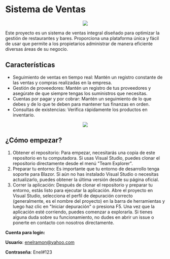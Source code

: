 # Sistema de Ventas 

<p align="center">
  <img src="https://github.com/Stiinger/ProyectoFinalSistemaVentas/assets/64880156/bea74b73-a859-4f5f-8bf4-68771f00a68f">
</p>

Este proyecto es un sistema de ventas integral diseñado para optimizar la gestión de restaurantes y bares. Proporciona una plataforma única y fácil de usar que permite a los propietarios administrar de manera eficiente diversas áreas de su negocio.

## Características

- Seguimiento de ventas en tiempo real: Mantén un registro constante de las ventas y compras realizadas en la empresa.
- Gestión de proveedores: Mantén un registro de tus proveedores y asegúrate de que siempre tengas los suministros que necesitas.
- Cuentas por pagar y por cobrar: Mantén un seguimiento de lo que debes y de lo que te deben para mantener tus finanzas en orden.
- Consultas de existencias: Verifica rápidamente los productos en inventario.

<p align="center">
      <img src="https://github.com/Stiinger/ProyectoFinalSistemaVentas/assets/64880156/a2d7bd34-7c2e-4ba8-9f6a-301878ff27e3">
</p>

## ¿Cómo empezar?

1. Obtener el repositorio: Para empezar, necesitarás una copia de este repositorio en tu computadora. Si usas Visual Studio, puedes clonar el repositorio directamente desde el menú "Team Explorer".
2. Preparar tu entorno: Es importante que tu entorno de desarrollo tenga soporte para Blazor. Si aún no has instalado Visual Studio o necesitas actualizarlo, puedes obtener la última versión desde su página oficial.
3. Correr la aplicación: Después de clonar el repositorio y preparar tu entorno, estás listo para ejecutar la aplicación. Abre el proyecto en Visual Studio, selecciona el perfil de depuración correcto (generalmente, es el nombre del proyecto) en la barra de herramientas y luego haz clic en "Iniciar depuración" o presiona F5. Una vez que la aplicación esté corriendo, puedes comenzar a explorarla. Si tienes alguna duda sobre su funcionamiento, no dudes en abrir un issue o ponerte en contacto con nosotros directamente.

**Cuenta para login:**

**Usuario**: enelramon@yahoo.com

**Contraseña**: Enel#123
